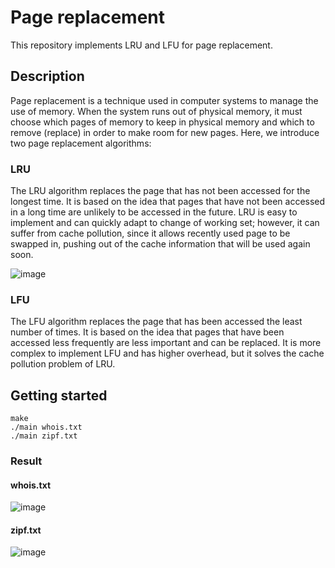 # Page replacement

This repository implements LRU and LFU for page replacement.

## Description

Page replacement is a technique used in computer systems to manage the use of memory. When the system runs out of physical memory, it must choose which pages of memory to keep in physical memory and which to remove (replace) in order to make room for new pages. Here, we introduce two page replacement algorithms:

### LRU

The LRU algorithm replaces the page that has not been accessed for the longest time. It is based on the idea that pages that have not been accessed in a long time are unlikely to be accessed in the future. LRU is easy to implement and can quickly adapt to change of working set; however, it can suffer from cache pollution, since it allows recently used page to be swapped in, pushing out of the cache information that will be used again soon.

![image](https://user-images.githubusercontent.com/80531783/212017052-48acfe5b-5a84-4153-96fa-096b90ab9b84.png)


### LFU

The LFU algorithm replaces the page that has been accessed the least number of times. It is based on the idea that pages that have been accessed less frequently are less important and can be replaced. It is more complex to implement LFU and has higher overhead, but it solves the cache pollution problem of LRU.

## Getting started

```shell
make
./main whois.txt
./main zipf.txt
```

### Result

#### whois.txt

![image](https://user-images.githubusercontent.com/80531783/212014927-06ae9864-68e4-4401-9625-4cd452bcc916.png)

#### zipf.txt

![image](https://user-images.githubusercontent.com/80531783/212015081-c539a95d-4a63-47ea-bdbe-3a173cd2cdd8.png)
